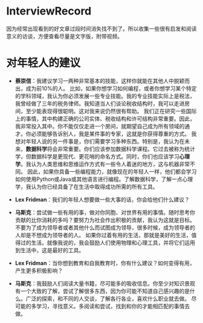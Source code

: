 # InterviewRecord
因为经常出现看到的好文章过段时间消失找不到了。所以收集一些很有启发和阅读意义的访谈，方便查看尽量是文字版，附带视频。

# 对年轻人的建议
- **蔡崇信**：我建议学习一两种非常基本的技能，这样你就能在其他人中脱颖而出，成为前10%的人。
比如，如果你想学习如何编程，或者你想学习某个特定的学科领域，我认为你必须发展一些专业技能。我的专业技能实际上是税法，我曾经做了三年的税务律师。我知道当人们谈论税收结构时，我可以走进房间，至少能表现得很聪明。这对我来说仍然很有帮助。
我们正在研究一些国际上的事情，其中构建正确的公司实体、税收结构和许可结构非常重要。因此，我非常投入其中。你不能仅仅走进一个房间，就期望自己成为所有领域的通才。你必须能够告诉别人，我是某件事的专家，这就是你获得尊重的方式。
我想对年轻人说的另一件事是，你们需要学习多种东西。特别是，我认为在未来，**数据科学**将会非常重要。你们应该参加数据科学课程。它过去被称为统计学，但数据科学是更现代、更花哨的命名方式。同时，你们也应该学习**心理学**。我认为人类思维和思维运作方式有一些令人着迷的地方，这与机器非常不同。
因此，如果你具备一些编程能力，就像现在的年轻人一样，他们都会学习如何使用Python或Java或其他语言进行编程。了解数据科学，了解一点心理学，我认为你已经具备了在生活中取得成功所需的所有工具。


- **Lex Fridman**：我们的年轻人想要做一些大事的话，你会给他们什么建议？
- **马斯克**：尝试做一些有用的事，做对你同胞、对世界有用的事情。随时思考你贡献的比你消耗的多吗？要努力为社会作出积极的贡献，我认为这就是目标。
不要为了成为领导者或者其他什么而试图成为领导，很多时候，成为领导者的人却是不想成为领导者的人。
如果你过着有用的生活，那就是美好的生活，值得过的生活。就像我说的，我会鼓励人们使用物理和心理工具，并将它们运用到生活中，这是最好的工具。
- **Lex Fridman**：当你想到教育和自我教育时，你有什么建议？如何变得有用，产生更多积极影响？
- **马斯克**：我鼓励人们阅读大量书籍，尽可能多的吸收信息。你至少对知识景观有一个大致的了解，尝试了解很多东西，因为你可能不知道自己感兴趣的是什么。广泛的探索，和不同的人交谈，了解各行各业，喜欢什么职业就去做。
尽可能的多学习，寻找意义。多阅读和尝试，找到和你的才能相匹配的事情去做。